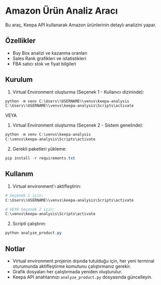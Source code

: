 # Amazon Ürün Analiz Aracı

Bu araç, Keepa API kullanarak Amazon ürünlerinin detaylı analizini yapar.

## Özellikler

- Buy Box analizi ve kazanma oranları
- Sales Rank grafikleri ve istatistikleri
- FBA satıcı stok ve fiyat bilgileri

## Kurulum

1. Virtual Environment oluşturma (Seçenek 1 - Kullanıcı dizininde):
```powershell
python -m venv C:\Users\%USERNAME%\venvs\keepa-analysis
C:\Users\%USERNAME%\venvs\keepa-analysis\Scripts\activate
```

VEYA

1. Virtual Environment oluşturma (Seçenek 2 - Sistem genelinde):
```powershell
python -m venv C:\venvs\keepa-analysis
C:\venvs\keepa-analysis\Scripts\activate
```

2. Gerekli paketleri yükleme:
```powershell
pip install -r requirements.txt
```

## Kullanım

1. Virtual environment'ı aktifleştirin:
```powershell
# Seçenek 1 için:
C:\Users\%USERNAME%\venvs\keepa-analysis\Scripts\activate

# VEYA Seçenek 2 için:
C:\venvs\keepa-analysis\Scripts\activate
```

2. Scripti çalıştırın:
```powershell
python analyze_product.py
```

## Notlar

- Virtual environment projenin dışında tutulduğu için, her yeni terminal oturumunda aktifleştirme komutunu çalıştırmanız gerekir.
- Grafik dosyaları her çalıştırmada yeniden oluşturulur.
- Keepa API anahtarınızı `analyze_product.py` dosyasında güncelleyin. 
